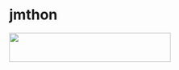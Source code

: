 # jmthon

<p align="left"><a href="https://heroku.com/deploy?template=https://github.com/yazedksa889/roz"> <img src="https://img.shields.io/badge/Deploy%20To%20Heroku-purple?style=for-the-badge&logo=heroku" width="320" height="58.45"/></a></p>
